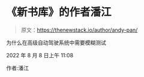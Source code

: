 # 《新书库》的作者潘江

> 原文：<https://thenewstack.io/author/andy-pan/>

为什么在高级自动驾驶系统中需要模糊测试

2022 年 8 月 8 日上午 11:08

作者:潘江